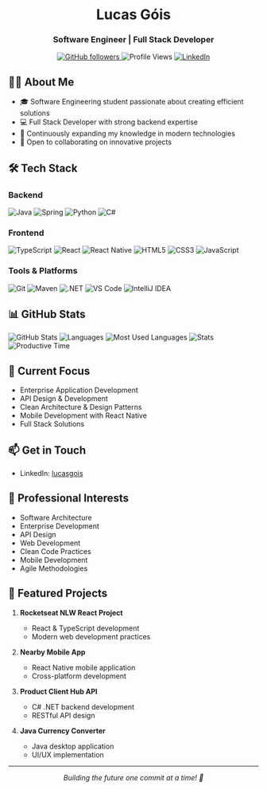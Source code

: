 <h1 align="center">Lucas Góis</h1>
<h3 align="center">Software Engineer | Full Stack Developer</h3>

<p align="center">
  <a href="https://github.com/zlucasftw">
    <img src="https://img.shields.io/github/followers/zlucasftw?label=Follow&style=social" alt="GitHub followers" />
  </a>
  <img src="https://komarev.com/ghpvc/?username=zlucasftw&color=blueviolet" alt="Profile Views" />
  <a href="https://www.linkedin.com/in/lucasgois/">
    <img src="https://img.shields.io/badge/-LinkedIn-blue?style=flat&logo=Linkedin&logoColor=white" alt="LinkedIn" />
  </a>
</p>

## 👨‍💻 About Me

- 🎓 Software Engineering student passionate about creating efficient solutions
- 💻 Full Stack Developer with strong backend expertise
- 🌱 Continuously expanding my knowledge in modern technologies
- 🔭 Open to collaborating on innovative projects

## 🛠️ Tech Stack

### Backend
![Java](https://img.shields.io/badge/Java-ED8B00?style=for-the-badge&logo=openjdk&logoColor=white)
![Spring](https://img.shields.io/badge/Spring-6DB33F?style=for-the-badge&logo=spring&logoColor=white)
![Python](https://img.shields.io/badge/Python-3776AB?style=for-the-badge&logo=python&logoColor=white)
![C#](https://img.shields.io/badge/C%23-239120?style=for-the-badge&logo=c-sharp&logoColor=white)

### Frontend
![TypeScript](https://img.shields.io/badge/TypeScript-007ACC?style=for-the-badge&logo=typescript&logoColor=white)
![React](https://img.shields.io/badge/React-20232A?style=for-the-badge&logo=react&logoColor=61DAFB)
![React Native](https://img.shields.io/badge/React_Native-20232A?style=for-the-badge&logo=react&logoColor=61DAFB)
![HTML5](https://img.shields.io/badge/HTML5-E34F26?style=for-the-badge&logo=html5&logoColor=white)
![CSS3](https://img.shields.io/badge/CSS3-1572B6?style=for-the-badge&logo=css3&logoColor=white)
![JavaScript](https://img.shields.io/badge/JavaScript-F7DF1E?style=for-the-badge&logo=javascript&logoColor=black)

### Tools & Platforms
![Git](https://img.shields.io/badge/Git-F05032?style=for-the-badge&logo=git&logoColor=white)
![Maven](https://img.shields.io/badge/Maven-C71A36?style=for-the-badge&logo=apache-maven&logoColor=white)
![.NET](https://img.shields.io/badge/.NET-512BD4?style=for-the-badge&logo=dotnet&logoColor=white)
![VS Code](https://img.shields.io/badge/VS_Code-0078D4?style=for-the-badge&logo=visual%20studio%20code&logoColor=white)
![IntelliJ IDEA](https://img.shields.io/badge/IntelliJ_IDEA-000000?style=for-the-badge&logo=intellij-idea&logoColor=white)

## 📊 GitHub Stats

![GitHub Stats](http://github-profile-summary-cards-esqvyd9su.vercel.app/api/cards/profile-details?username=zlucasftw&theme=dracula)
<img src="http://github-profile-summary-cards-esqvyd9su.vercel.app/api/cards/repos-per-language?username=zlucasftw&theme=dracula" alt="Languages" />
<img src="http://github-profile-summary-cards-esqvyd9su.vercel.app/api/cards/most-commit-language?username=zlucasftw&theme=dracula" alt="Most Used Languages" />
<img src="http://github-profile-summary-cards-esqvyd9su.vercel.app/api/cards/stats?username=zlucasftw&theme=dracula" alt="Stats" />
<img src="http://github-profile-summary-cards-esqvyd9su.vercel.app/api/cards/productive-time?username=zlucasftw&theme=dracula&utcOffset=-3" alt="Productive Time" />

## 🎯 Current Focus

- Enterprise Application Development
- API Design & Development
- Clean Architecture & Design Patterns
- Mobile Development with React Native
- Full Stack Solutions

## 📫 Get in Touch

- LinkedIn: [lucasgois](https://www.linkedin.com/in/lucasgois)

## 💼 Professional Interests

- Software Architecture
- Enterprise Development
- API Design
- Web Development
- Clean Code Practices
- Mobile Development
- Agile Methodologies

## 🚀 Featured Projects

1. **Rocketseat NLW React Project**
   - React & TypeScript development
   - Modern web development practices

2. **Nearby Mobile App**
   - React Native mobile application
   - Cross-platform development

3. **Product Client Hub API**
   - C# .NET backend development
   - RESTful API design

4. **Java Currency Converter**
   - Java desktop application
   - UI/UX implementation

---

<p align="center">
  <i>Building the future one commit at a time! 🚀</i>
</p>
